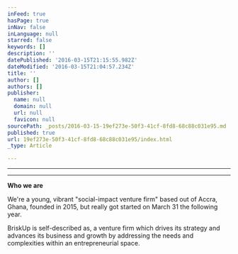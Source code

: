 ```yaml
---
inFeed: true
hasPage: true
inNav: false
inLanguage: null
starred: false
keywords: []
description: ''
datePublished: '2016-03-15T21:15:55.982Z'
dateModified: '2016-03-15T21:04:57.234Z'
title: ''
author: []
authors: []
publisher:
  name: null
  domain: null
  url: null
  favicon: null
sourcePath: _posts/2016-03-15-19ef273e-50f3-41cf-8fd8-68c88c031e95.md
published: true
url: 19ef273e-50f3-41cf-8fd8-68c88c031e95/index.html
_type: Article

---
```

****

****

**Who we are**

We're a young, vibrant "social-impact venture firm" based out of Accra, Ghana, founded in 2015, but really got
started on March 31 the following year.

BriskUp is self-described as, a venture
firm which drives its strategy and advances its business and growth by
addressing the needs and complexities within an entrepreneurial space.